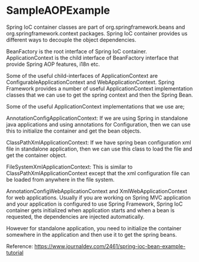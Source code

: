 # SampleAOPExample


Spring IoC container classes are part of org.springframework.beans and org.springframework.context packages. Spring IoC container provides us different ways to decouple the object dependencies.

BeanFactory is the root interface of Spring IoC container. ApplicationContext is the child interface of BeanFactory interface that provide Spring AOP features, i18n etc.

Some of the useful child-interfaces of ApplicationContext are ConfigurableApplicationContext and WebApplicationContext. Spring Framework provides a number of useful ApplicationContext implementation classes that we can use to get the spring context and then the Spring Bean.

Some of the useful ApplicationContext implementations that we use are;

AnnotationConfigApplicationContext: If we are using Spring in standalone java applications and using annotations for Configuration, then we can use this to initialize the container and get the bean objects.

ClassPathXmlApplicationContext: If we have spring bean configuration xml file in standalone application, then we can use this class to load the file and get the container object.

FileSystemXmlApplicationContext: This is similar to ClassPathXmlApplicationContext except that the xml configuration file can be loaded from anywhere in the file system.

AnnotationConfigWebApplicationContext and XmlWebApplicationContext for web applications.
Usually if you are working on Spring MVC application and your application is configured to use Spring Framework, Spring IoC container gets initialized when application starts and when a bean is requested, the dependencies are injected automatically.

However for standalone application, you need to initialize the container somewhere in the application and then use it to get the spring beans.


Reference:
https://www.journaldev.com/2461/spring-ioc-bean-example-tutorial
